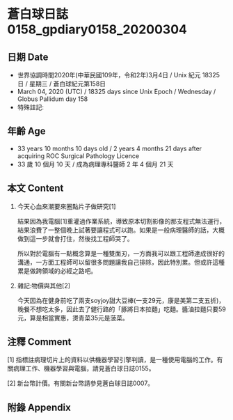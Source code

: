 [_metadata_:encoding]: - "utf-8"
[_metadata_:fileformat]: - "markdown"
[_metadata_:MIME_type]: - "text/plain"
[_metadata_:markdown_version]: - "commonmark version 0.29"
[_metadata_:markdown_spec]: - "https://spec.commonmark.org/0.29/"

# 蒼白球日誌0158_gpdiary0158_20200304 #

## 日期 Date ##

* 世界協調時間2020年(中華民國109年，令和2年)3月4日 / Unix 紀元 18325 日 / 星期三 / 蒼白球紀元第158日
* March 04, 2020 (UTC) / 18325 days since Unix Epoch / Wednesday / Globus Pallidum day 158
* 特殊註記:

## 年齡 Age ##

* 33 years 10 months 10 days old / 2 years 4 months 21 days after acquiring ROC Surgical Pathology Licence
* 33 歲 10 個月 10 天 / 成為病理專科醫師 2 年 4 個月 21 天

## 本文 Content ##

1. 今天心血來潮要來圈點片子做研究[1]

    結果因為我電腦[1]重灌過作業系統，導致原本切割影像的那支程式無法運行，結果浪費了一整個晚上試著要讓程式可以跑。如果是一般病理醫師的話，大概做到這一步就會打住，然後找工程師哭了。

    所以對於電腦有一點概念算是一種雙面刃，一方面我可以跟工程師達成很好的溝通，一方面工程師可以留很多問題讓我自己排除，因此特別累。但或許這種累是做跨領域的必經之路吧。

2. 雜記:物價與其他[2]

    今天因為在健身前吃了兩支soyjoy甜大豆棒(一支29元，康是美第二支五折)，晚餐不想吃太多，因此去了健行路的「豚將日本拉麵」吃麵。醬油拉麵只要59元，算是相當實惠，燙青菜35元是菠菜。

## 注釋 Comment ##

[1] 指標註病理切片上的資料以供機器學習引擎判讀，是一種使用電腦的工作。有關病理工作、機器學習與電腦，請見蒼白球日誌0155。

[2] 新台幣計價。有關新台幣請參見蒼白球日誌0007。

## 附錄 Appendix ##
